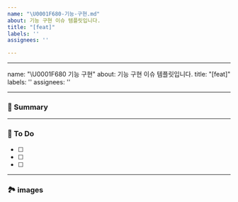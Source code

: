 ```yaml
---
name: "\U0001F680-기능-구현.md"
about: 기능 구현 이슈 템플릿입니다.
title: "[feat]"
labels: ''
assignees: ''

---
```


---
name: "\U0001F680 기능 구현"
about: 기능 구현 이슈 템플릿입니다.
title: "[feat]"
labels: ''
assignees: ''

---

### 🚀 Summary

<!-- A brief description of the issue. -->

---

### 📝 To Do

<!-- Write what you need to do -->

- [ ]
- [ ]
- [ ]

---

### 🏞️ images 

<!-- Capture related images -->
